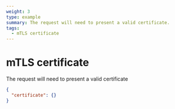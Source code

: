 ```yaml
---
weight: 3
type: example
summary: The request will need to present a valid certificate.
tags:
  - mTLS certificate
---
```


# mTLS certificate

The request will need to present a valid certificate

```json
{
  "certificate": {}
}
```

